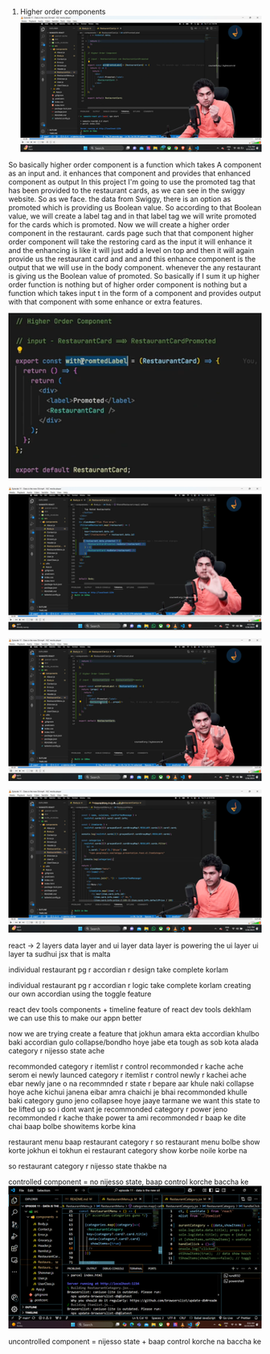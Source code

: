 1. Higher order components
![hoc](image-4.png)

So basically higher order component is a function which takes A component as an input and. it enhances that component and provides that enhanced component as output
In this project I'm going to use the promoted tag that has been provided to the restaurant cards, as we can see in the swiggy website. So as we face. the data from Swiggy, there is an option as promoted which is providing us Boolean value. So according to that Boolean value, we will create a label tag and in that label tag we will write promoted for the cards which is promoted. Now we will create a higher order component in the restaurant. cards page such that that component higher order component will take the restoring card as the input it will enhance it and the enhancing is like it will just add a level on top and then it will again provide us the restaurant card and and and this enhance component is the output that we will use in the body component. whenever the any restaurant is giving us the Boolean value of promoted. So basically if I sum it up higher order function is nothing but of higher order component is nothing but a function which takes input t in the form of a component and provides output with that component with some enhance or extra features.



![hoc](image-5.png)

![hoc](image-6.png)

![hoc](image-7.png)

![individual restaurant pg](image-8.png)




react -> 2 layers
data layer and ui layer
data layer is powering the ui layer
ui layer ta sudhui jsx that is malta 


individual restaurant pg r accordian r design take complete korlam

individual restaurant pg r accordian r logic take complete korlam
creating our own accordian using the toggle feature 


react dev tools 
components + timeline feature of react dev tools dekhlam
we can use this to make our appn better

now we are trying create a feature  that jokhun amara ekta accordian khulbo
baki accordian gulo collapse/bondho hoye jabe
eta tough as sob kota alada category r nijesso state ache

recommonded category r itemlist r control recommonded r kache ache
serom ei newly launced category r itemlist r control newly r kachei ache
ebar newly jane o na recommnded r state r bepare aar khule naki collapse hoye ache kichui janena
eibar amra chaichi je bhai recommonded khulle baki category guno jeno collapsee hoye jaaye
tarmane we want this state to be lifted up
so i dont want je recommonded category r power jeno recommonded r kache thake
power ta ami recommonded r baap ke dite chai 
baap bolbe showitems korbe kina

restaurant menu baap restaurant category r
so restaurant menu bolbe show korte jokhun ei tokhun ei restaurant category show korbe 
noile korbe na

so restaurant category r nijesso state thakbe na

controlled component = no nijesso state, baap control korche baccha ke 
![controlled component r example](image-9.png)


uncontrolled component =  nijesso state +  baap control korche na baccha ke 



